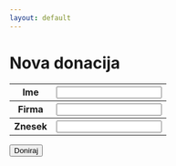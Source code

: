 ```yaml
---
layout: default
---
```


<h1>Nova donacija</h1>

<form method="POST" action=(../thankyou)>
    <table style="width:100%">
        <tr>
            <th>Ime</th>
            <th><input type="text" name="Name"></th> 
        </tr>
        <tr>
            <th>Firma</th>
            <th><input type="text" name="Firm"></th> 
        </tr>
        <tr>
            <th>Znesek</th>
            <th><input type="number" name="Value"></th> 
        </tr>
    </table>
    <input type="submit" value="Doniraj">
</form>
